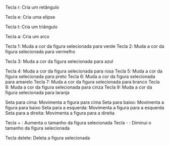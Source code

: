 Tecla r: Cria um retângulo<p>
Tecla e: Cria uma elipse<p>
Tecla t: Cria um triângulo<p>
Tecla a: Cria um arco<p>

Tecla 1: Muda a cor da figura selecionada para verde
Tecla 2: Muda a cor da figura selecionada para vermelho

Tecla 3: Muda a cor da figura selecionada para azul

Tecla 4: Muda a cor da figura selecionada para rosa
Tecla 5: Muda a cor da figura selecionada para preto
Tecla 6: Muda a cor da figura selecionada para amarelo
Tecla 7: Muda a cor da figura selecionada para branco
Tecla 8: Muda a cor da figura selecionada para cinza
Tecla 9: Muda a cor da figura selecionada para laranja

Seta para cima: Movimenta a figura para cima
Seta para baixo: Movimenta a figura para baixo
Seta para a esquerda: Movimenta a figura para a esquerda
Seta para a direita: Movimenta a figura para a direita

Tecla + : Aumenta o tamanho da figura selecionada
Tecla - : Diminui o tamanho da figura selecionada

Tecla delete: Deleta a figura selecionada
